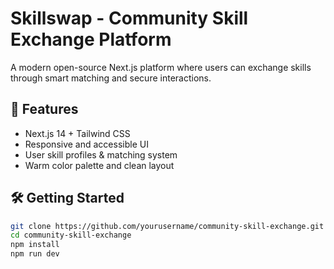 # Skillswap - Community Skill Exchange Platform

A modern open-source Next.js platform where users can exchange skills through smart matching and secure interactions.

## 🚀 Features
- Next.js 14 + Tailwind CSS
- Responsive and accessible UI
- User skill profiles & matching system
- Warm color palette and clean layout

## 🛠️ Getting Started
```bash
git clone https://github.com/yourusername/community-skill-exchange.git
cd community-skill-exchange
npm install
npm run dev

